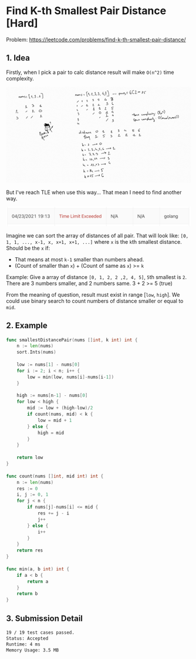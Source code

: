 # Find K-th Smallest Pair Distance [Hard]

Problem: https://leetcode.com/problems/find-k-th-smallest-pair-distance/

## 1. Idea

Firstly, when I pick a pair to calc distance result will make `O(n^2)` time
complexity.

![Brute force](./brute-force.png)

But I've reach TLE when use this way... That mean I need to find another way.

![TLE](./tle.png)

Imagine we can sort the array of distances of all pair. That will look like:
`[0, 1, 1, ..., x-1, x, x+1, x+1, ...]` where `x` is the `k`th smallest
distance. Should be the `x` if:

* That means at most `k-1` smaller than numbers ahead.
* (Count of smaller than `x`) + (Count of same as `x`) >= `k`

Example: Give a array of distance `[0, 1, 2, 2 ,2, 4, 5]`, `5`th smallest is
`2`. There are 3 numbers smaller, and 2 numbers same. 3 + 2 >= 5 (true)

From the meaning of question, result must exist in range [`low`, `high`]. We
could use binary search to count numbers of distance smaller or equal to `mid`.

## 2. Example

```go
func smallestDistancePair(nums []int, k int) int {
	n := len(nums)
	sort.Ints(nums)

	low := nums[1] - nums[0]
	for i := 2; i < n; i++ {
		low = min(low, nums[i]-nums[i-1])
	}

	high := nums[n-1] - nums[0]
	for low < high {
		mid := low + (high-low)/2
		if count(nums, mid) < k {
			low = mid + 1
		} else {
			high = mid
		}
	}

	return low
}

func count(nums []int, mid int) int {
	n := len(nums)
	res := 0
	i, j := 0, 1
	for j < n {
		if nums[j]-nums[i] <= mid {
			res += j - i
			j++
		} else {
			i++
		}
	}
	return res
}

func min(a, b int) int {
	if a < b {
		return a
	}
	return b
}
```

## 3. Submission Detail

```
19 / 19 test cases passed.
Status: Accepted
Runtime: 4 ms
Memory Usage: 3.5 MB
```
